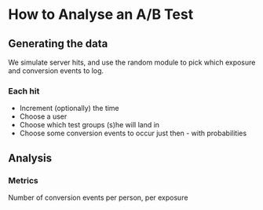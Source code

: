 # How to Analyse an A/B Test

## Generating the data

We simulate server hits, and use the random module to pick which exposure and
conversion events to log.

### Each hit

- Increment (optionally) the time
- Choose a user
- Choose which test groups (s)he will land in
- Choose some conversion events to occur just then - with probabilities
## Analysis

### Metrics

Number of conversion events per person, per exposure
